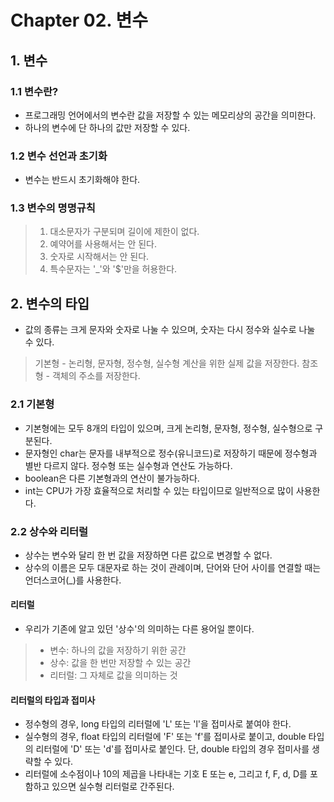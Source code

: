 # Chapter 02. 변수

## 1. 변수

### 1.1 변수란?
- 프로그래밍 언어에서의 변수란 값을 저장할 수 있는 메모리상의 공간을 의미한다.
- 하나의 변수에 단 하나의 값만 저장할 수 있다.

### 1.2 변수 선언과 초기화

- 변수는 반드시 초기화해야 한다.

### 1.3 변수의 명명규칙

> 1. 대소문자가 구분되며 길이에 제한이 없다.
> 2. 예약어를 사용해서는 안 된다.
> 3. 숫자로 시작해서는 안 된다.
> 4. 특수문자는 '_'와 '$'만을 허용한다.

## 2. 변수의 타입

- 값의 종류는 크게 문자와 숫자로 나눌 수 있으며, 숫자는 다시 정수와 실수로 나눌 수 있다.

> 기본형 - 논리형, 문자형, 정수형, 실수형 계산을 위한 실제 값을 저장한다.
> 참조형 - 객체의 주소를 저장한다.

### 2.1 기본형

- 기본형에는 모두 8개의 타입이 있으며, 크게 논리형, 문자형, 정수형, 실수형으로 구분된다.
- 문자형인 char는 문자를 내부적으로 정수(유니코드)로 저장하기 때문에 정수형과 별반 다르지 않다. 정수형 또는 실수형과 연산도 가능하다.
- boolean은 다른 기본형과의 연산이 불가능하다.
- int는 CPU가 가장 효율적으로 처리할 수 있는 타입이므로 일반적으로 많이 사용한다.

### 2.2 상수와 리터럴

- 상수는 변수와 달리 한 번 값을 저장하면 다른 값으로 변경할 수 없다.
- 상수의 이름은 모두 대문자로 하는 것이 관례이며, 단어와 단어 사이를 연결할 때는 언더스코어(_)를 사용한다.

#### 리터럴

- 우리가 기존에 알고 있던 '상수'의 의미하는 다른 용어일 뿐이다.

> - 변수: 하나의 값을 저장하기 위한 공간
> - 상수: 값을 한 번만 저장할 수 있는 공간
> - 리터럴: 그 자체로 값을 의미하는 것

#### 리터럴의 타입과 접미사

- 정수형의 경우, long 타입의 리터럴에 'L' 또는 'l'을 접미사로 붙여야 한다.
- 실수형의 경우, float 타입의 리터럴에 'F' 또는 'f'를 접미사로 붙이고, double 타입의 리터럴에 'D' 또는 'd'를 접미사로 붙인다. 단, double 타입의 경우 접미사를 생략할 수 있다.
- 리터럴에 소수점이나 10의 제곱을 나타내는 기호 E 또는 e, 그리고 f, F, d, D를 포함하고 있으면 실수형 리터럴로 간주된다.
